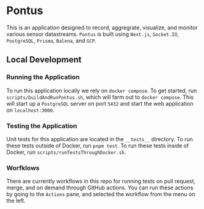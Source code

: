 # Pontus

This is an application designed to record, aggregrate, visualize, and monitor various sensor datastreams. `Pontus` is built using `Next.js`, `Socket.IO`, `PostgreSQL`, `Prisma`, `Balena`, and `GCP`.

## Local Development

### Running the Application

To run this application locally we rely on `docker compose`. To get started, run `scripts/buildAndRunPontus.sh`, which will farm out to `docker compose`. This will start up a `PostgreSQL` server on port `5432` and start the web application on `localhost:3000`.

### Testing the Application

Unit tests for this application are located in the `__tests__` directory. To run these tests outside of Docker, run `pnpm test`. To run these tests inside of Docker, run `scripts/runTestsThroughDocker.sh`.

### Worfklows

There are currently workflows in this repo for running tests on pull request, merge, and on demand through GitHub actions. You can run these actions by going to the `Actions` pane, and selected the workflow from the menu on the left.
